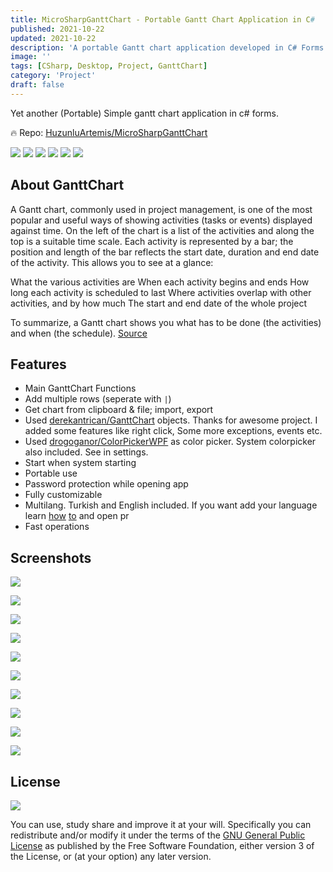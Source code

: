 ```yaml
---
title: MicroSharpGanttChart - Portable Gantt Chart Application in C#
published: 2021-10-22
updated: 2021-10-22
description: 'A portable Gantt chart application developed in C# Forms for project management'
image: ''
tags: [CSharp, Desktop, Project, GanttChart]
category: 'Project'
draft: false
---
```


Yet another (Portable) Simple gantt chart application in c# forms.

🔥 Repo: [HuzunluArtemis/MicroSharpGanttChart](https://gitlab.com/HuzunluArtemis/MicroSharpGanttChart)

[![](https://img.shields.io/gitlab/license/HuzunluArtemis/MicroSharpGanttChart?style=flat)](#)
[![](https://visitor-badge.laobi.icu/badge?page_id=huzunluartemis.MicroSharpGanttChart)](#)
[![](https://img.shields.io/twitter/follow/huzunluartemis?&label=twitter&color=blue&style=flat&logo=twitter)](https://twitter.com/HuzunluArtemis)
[![](https://img.shields.io/badge/telegram-up-blue?style=for-the-badge&logo=telegram&logoColor=blue&style=flat)](https://t.me/HuzunluArtemis)
[![](https://img.shields.io/endpoint?style=flat&url=https%3A%2F%2Frunkit.io%2Fdamiankrawczyk%2Ftelegram-badge%2Fbranches%2Fmaster%3Furl%3Dhttps%3A%2F%2Ft.me/HuzunluArtemis)](https://t.me/HuzunluArtemis)
[![](https://img.shields.io/badge/artemis.pages-.dev-blue?style=flat&logo=devdotto&style=flat)](https://artemis.pages.dev/)

## About GanttChart

A Gantt chart, commonly used in project management, is one of the most popular and useful ways of showing activities (tasks or events) displayed against time. On the left of the chart is a list of the activities and along the top is a suitable time scale. Each activity is represented by a bar; the position and length of the bar reflects the start date, duration and end date of the activity. This allows you to see at a glance:

What the various activities are
When each activity begins and ends
How long each activity is scheduled to last
Where activities overlap with other activities, and by how much
The start and end date of the whole project

To summarize, a Gantt chart shows you what has to be done (the activities) and when (the schedule). [Source](https://www.gantt.com/)

## Features

- Main GanttChart Functions
- Add multiple rows (seperate with `|`)
- Get chart from clipboard & file; import, export
- Used [derekantrican/GanttChart](https://github.com/derekantrican/GanttChart) objects. Thanks for awesome project. I added some features like right click, Some more exceptions, events etc.
- Used [drogoganor/ColorPickerWPF](https://github.com/drogoganor/ColorPickerWPF) as color picker. System colorpicker also included. See in settings.
- Start when system starting
- Portable use
- Password protection while opening app
- Fully customizable
- Multilang. Turkish and English included. If you want add your language learn [how](https://stackoverflow.com/questions/32989100/how-to-make-multi-language-app-in-winforms) [to](https://www.codeproject.com/Tips/580043/How-to-make-a-multi-language-application-in-Csharp) and open pr
- Fast operations

## Screenshots
![](https://i.ibb.co/k0Mhhxy/176225871-c7bf079f-c6cd-474b-9c1f-4006bb02dc19.png)

![](https://i.ibb.co/SsTDqfQ/176225959-c399a19f-cb84-4f74-b0e4-7f36e18195de.png)

![](https://i.ibb.co/bzWdcQN/176226001-9a68c5cf-f4b1-4fe0-95db-e831a53a3348.png)

![](https://i.ibb.co/NKqQKT6/176226107-267d8c84-94c6-4335-ac30-c0f4a2fb9073.png)

![](https://i.ibb.co/hYm9Skz/176226154-7a660028-8c1b-4bab-b71f-44df66969a11.png)

![](https://i.ibb.co/XWzWdTx/176226326-6f06485c-4016-4b02-b51d-9e70c7e088c1.png)

![](https://i.ibb.co/WH9Wpz8/176226413-56d38192-a7e2-41b6-829a-8f00c44d2dd1.png)

![](https://i.ibb.co/3rXJFgv/176226529-8dd320a0-801c-48b4-87f7-e3881da3321b.png)

![](https://i.ibb.co/tx1XtYk/176226694-bc454dc0-5fd3-44ce-8551-08d18ce6efc6.png)

![](https://i.ibb.co/w77Wq55/176226752-7f916681-b083-466c-a220-6c842cfcf21e.png)

## License

![](https://www.gnu.org/graphics/gplv3-127x51.png)

You can use, study share and improve it at your will. Specifically you can redistribute and/or modify it under the terms of the [GNU General Public License](https://www.gnu.org/licenses/gpl-3.0.html) as published by the Free Software Foundation, either version 3 of the License, or (at your option) any later version. 